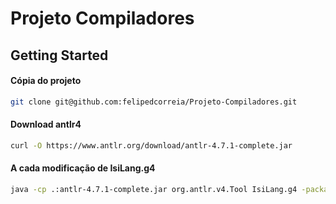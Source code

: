 # Projeto Compiladores

##  Getting Started

#### Cópia do projeto
```bash
git clone git@github.com:felipedcorreia/Projeto-Compiladores.git  
```

#### Download antlr4
```bash
curl -O https://www.antlr.org/download/antlr-4.7.1-complete.jar
```

#### A cada modificação de IsiLang.g4
```bash
java -cp .:antlr-4.7.1-complete.jar org.antlr.v4.Tool IsiLang.g4 -package br.com.professorisidro.isilanguage.parser -o ./src/br/com/professorisidro/isilanguage/parser/
```
